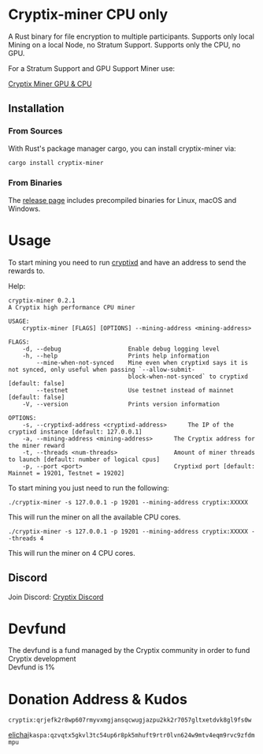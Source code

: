 # Cryptix-miner CPU only

A Rust binary for file encryption to multiple participants. Supports only local Mining on a local Node, no Stratum Support. Supports only the CPU, no GPU.

For a Stratum Support and GPU Support Miner use: 

[Cryptix Miner GPU & CPU](https://github.com/cryptix-network/cryptix-miner)



## Installation
### From Sources
With Rust's package manager cargo, you can install cryptix-miner via:

```sh
cargo install cryptix-miner
```

### From Binaries
The [release page](https://github.com/cryptix-network/cryptix-miner/releases) includes precompiled binaries for Linux, macOS and Windows.


# Usage
To start mining you need to run [cryptixd](https://github.com/cryptix-network/rusty-cryptix) and have an address to send the rewards to.

Help:
```
cryptix-miner 0.2.1
A Cryptix high performance CPU miner

USAGE:
    cryptix-miner [FLAGS] [OPTIONS] --mining-address <mining-address>

FLAGS:
    -d, --debug                   Enable debug logging level
    -h, --help                    Prints help information
        --mine-when-not-synced    Mine even when cryptixd says it is not synced, only useful when passing `--allow-submit-
                                  block-when-not-synced` to cryptixd  [default: false]
        --testnet                 Use testnet instead of mainnet [default: false]
    -V, --version                 Prints version information

OPTIONS:
    -s, --cryptixd-address <cryptixd-address>      The IP of the cryptixd instance [default: 127.0.0.1]
    -a, --mining-address <mining-address>      The Cryptix address for the miner reward
    -t, --threads <num-threads>                Amount of miner threads to launch [default: number of logical cpus]
    -p, --port <port>                          Cryptixd port [default: Mainnet = 19201, Testnet = 19202]
```

To start mining you just need to run the following:

`./cryptix-miner -s 127.0.0.1 -p 19201 --mining-address cryptix:XXXXX`


This will run the miner on all the available CPU cores.

`./cryptix-miner -s 127.0.0.1 -p 19201 --mining-address cryptix:XXXXX --threads 4 `

This will run the miner on 4 CPU cores.

## Discord
Join Discord: [Cryptix Discord](https://discord.gg/SxXCXHFFeA)

# Devfund
The devfund is a fund managed by the Cryptix community in order to fund Cryptix development <br>
Devfund is 1%

# Donation Address & Kudos
`cryptix:qrjefk2r8wp607rmyvxmgjansqcwugjazpu2kk2r7057gltxetdvk8gl9fs0w`

 [elichai](https://github.com/elichai )`kaspa:qzvqtx5gkvl3tc54up6r8pk5mhuft9rtr0lvn624w9mtv4eqm9rvc9zfdmmpu`
